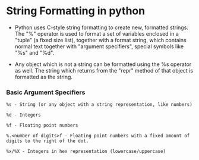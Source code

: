 # String Formatting in python

- Python uses C-style string formatting to create new, formatted strings. The "%" operator is used to format a set of variables enclosed in a "tuple" (a fixed size list), together with a format string, which contains normal text together with "argument specifiers", special symbols like "%s" and "%d".

- Any object which is not a string can be formatted using the %s operator as well. The string which returns from the "repr" method of that object is formatted as the string.

### Basic Argument Specifiers
    %s - String (or any object with a string representation, like numbers)

    %d - Integers

    %f - Floating point numbers

    %.<number of digits>f - Floating point numbers with a fixed amount of digits to the right of the dot.

    %x/%X - Integers in hex representation (lowercase/uppercase)


